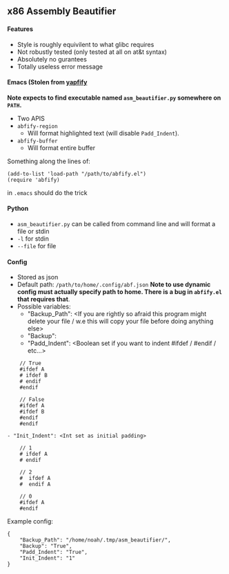 ## x86 Assembly Beautifier


#### Features
- Style is roughly equivilent to what glibc requires
- Not robustly tested (only tested at all on at&t syntax)
- Absolutely no gurantees 
- Totally useless error message




#### Emacs (Stolen from [yapfify](https://github.com/JorisE/yapfify)

**Note expects to find executable named `asm_beautifier.py` somewhere on `PATH`.**

- Two APIS
- `abfify-region`
    - Will format highlighted text (will disable `Padd_Indent`).
- `abfify-buffer`
    - Will format entire buffer
    
Something along the lines of:

```
(add-to-list 'load-path "/path/to/abfify.el")
(require 'abfify)
```

in `.emacs` should do the trick

#### Python

- `asm_beautifier.py` can be called from command line and will format a file or stdin
- `-l` for stdin
- `--file` for file

#### Config

- Stored as json
- Default path: `/path/to/home/.config/abf.json` **Note to use dynamic config must actually specify path to home. There is a bug in `abfify.el` that requires that**.
- Possible variables:
    - "Backup_Path": <If you are rightly so afraid this program might delete your file / w.e this will copy your file before doing anything else>
    - "Backup": <Boolean to specify if you want to use this backup path feature>
    - "Padd_Indent": <Boolean set if you want to indent #ifdef / #endif / etc...>
```
    // True
    #ifdef A
    # ifdef B
    # endif
    #endif
    
    // False
    #ifdef A
    #ifdef B
    #endif
    #endif
```
    - "Init_Indent": <Int set as initial padding>
```
    // 1
    # ifdef A
    # endif
    
    // 2
    #  ifdef A
    #  endif A
    
    // 0
    #ifdef A
    #endif
```

Example config:
```
{
    "Backup_Path": "/home/noah/.tmp/asm_beautifier/",
    "Backup": "True",
    "Padd_Indent": "True",
    "Init_Indent": "1"
}
```
